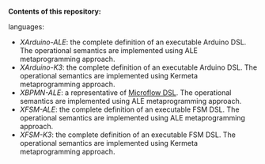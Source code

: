 **Contents of this repository:**

languages:
- *XArduino-ALE*: the complete definition of an executable Arduino DSL. The operational semantics are implemented using ALE metaprogramming approach.
- *XArduino-K3*: the complete definition of an executable Arduino DSL. The operational semantics are implemented using Kermeta metaprogramming approach.
- *XBPMN-ALE*: a representative of [Microflow DSL](https://docs.mendix.com/refguide/microflows). The operational semantics are implemented using ALE metaprogramming approach.
- *XFSM-ALE*: the complete definition of an executable FSM DSL. The operational semantics are implemented using ALE metaprogramming approach.
- *XFSM-K3*: the complete definition of an executable FSM DSL. The operational semantics are implemented using Kermeta metaprogramming approach.